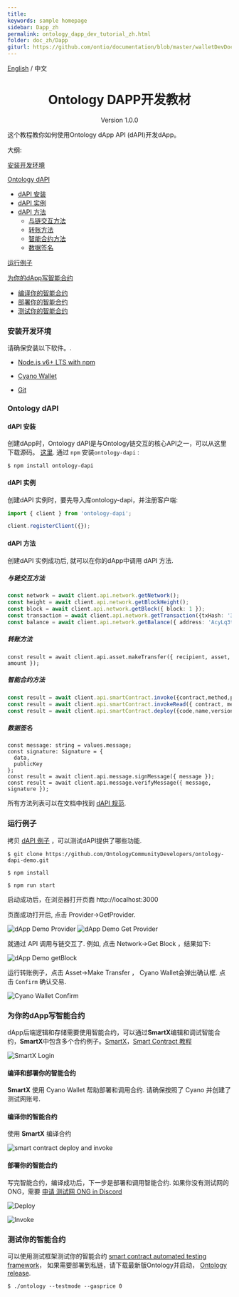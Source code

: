 ```yaml
---
title:
keywords: sample homepage
sidebar: Dapp_zh
permalink: ontology_dapp_dev_tutorial_zh.html
folder: doc_zh/Dapp
giturl: https://github.com/ontio/documentation/blob/master/walletDevDocs/ontology_dapp_dev_tutorial_zh.md
---
```


[English](./ontology_dapp_dev_tutorial_en.html) / 中文

<h1 align="center">Ontology DAPP开发教材</h1>
<p align="center" class="version">Version 1.0.0 </p>

这个教程教你如何使用Ontology dApp API (dAPI)开发dApp。

大纲:

[安装开发环境](#安装开发环境)

[Ontology dAPI](#ontology-dapi)
+ [dAPI 安装](#dapi-安装)
+ [dAPI 实例](#dapi-实例)
+ [dAPI 方法](#dapi-方法)
	+ [与链交互方法](#与链交互方法)
	+ [转账方法](#转账方法)
	+ [智能合约方法](#智能合约方法)
	+ [数据签名](#数据签名)

[运行例子](#运行例子)

[为你的dApp写智能合约](#为你的dApp写智能合约)
+ [编译你的智能合约](#编译你的智能合约)
+ [部署你的智能合约](#部署你的智能合约)
+ [测试你的智能合约](#测试你的智能合约)



### 安装开发环境

请确保安装以下软件。.

- [Node.js v6+ LTS with npm](https://nodejs.org/en/)

- [Cyano Wallet]( https://chrome.google.com/webstore/detail/ontology-web-wallet/dkdedlpgdmmkkfjabffeganieamfklkm)

- [Git](https://git-scm.com/)


### Ontology dAPI
#### dAPI 安装
创建dApp时，Ontology dAPI是与Ontology链交互的核心API之一，可以从这里下载源码。 [这里](https://github.com/ontio/ontology-dapi). 通过 ```npm``` 安装```ontology-dapi``` : 

```
$ npm install ontology-dapi
```

#### dAPI 实例

创建dAPI 实例时，要先导入库ontology-dapi，并注册客户端:

```typescript
import { client } from 'ontology-dapi';

client.registerClient({});
```

#### dAPI 方法
创建dAPI 实例成功后, 就可以在你的dApp中调用 dAPI 方法.
##### 与链交互方法
```typescript
const network = await client.api.network.getNetwork();
const height = await client.api.network.getBlockHeight();
const block = await client.api.network.getBlock({ block: 1 });
const transaction = await client.api.network.getTransaction({txHash: '314e24e5bb0bd88852b2f13e673e5dcdfd53bdab909de8b9812644d6871bc05f'});
const balance = await client.api.network.getBalance({ address: 'AcyLq3tokVpkMBMLALVMWRdVJ83TTgBUwU' });
```
##### 转账方法
```
const result = await client.api.asset.makeTransfer({ recipient, asset, amount });
```
##### 智能合约方法
```typescript
const result = await client.api.smartContract.invoke({contract,method,parameters,gasPrice,gasLimit,requireIdentity});
const result = await client.api.smartContract.invokeRead({ contract, method, parameters });
const result = await client.api.smartContract.deploy({code,name,version,author,email,description,needStorage,gasPrice,gasLimit});
```
##### 数据签名

```
const message: string = values.message;
const signature: Signature = {
  data,
  publicKey
};
const result = await client.api.message.signMessage({ message });
const result = await client.api.message.verifyMessage({ message, signature });
```

所有方法列表可以在文档中找到 [dAPI 规范](https://github.com/backslash47/OEPs/blob/oep-dapp-api/OEP-6/OEP-6.mediawiki). <br> 


### 运行例子

拷贝 [dAPI 例子](https://github.com/OntologyCommunityDevelopers/ontology-dapi-demo) ，可以测试dAPI提供了哪些功能.

```
$ git clone https://github.com/OntologyCommunityDevelopers/ontology-dapi-demo.git

$ npm install

$ npm run start
```

启动成功后，在浏览器打开页面 http://localhost:3000

页面成功打开后, 点击 Provider->GetProvider.

![dApp Demo Provider](./lib/images/dappdemofirstscreen.png)
![dApp Demo Get Provider](./lib/images/dappdemoregisterprovider.png)

就通过 API 调用与链交互了.  例如, 点击 Network->Get Block ，结果如下:

![dApp Demo getBlock](./lib/images/dappdemonetworkblock.png)

运行转账例子，点击 Asset->Make Transfer ， Cyano Wallet会弹出确认框. 点击 ```Confirm``` 确认交易.

![Cyano Wallet Confirm](./lib/images/demo.png)


### 为你的dApp写智能合约

dApp后端逻辑和存储需要使用智能合约，可以通过**SmartX**编辑和调试智能合约，**SmartX**中包含多个合约例子。[SmartX](http://smartx.ont.io/)，[Smart Contract 教程](https://github.com/ontio/documentation/tree/master/smart-contract-tutorial)

![SmartX Login](./lib/images/smartx.png)


#### 编译和部署你的智能合约

**SmartX** 使用 Cyano Wallet 帮助部署和调用合约. 请确保按照了 Cyano 并创建了测试网账号.

#### 编译你的智能合约

使用 **SmartX** 编译合约

![smart contract deploy and invoke](./lib/images/smartx-deploy.png)

#### 部署你的智能合约

写完智能合约，编译成功后，下一步是部署和调用智能合约.  如果你没有测试网的ONG，需要 [申请 测试网 ONG in Discord](https://discordapp.com/channels/400884201773334540/453499298097922068)

![Deploy](https://s1.ax1x.com/2018/09/03/PzhTCd.png)



![Invoke](https://s1.ax1x.com/2018/09/03/Pz5JO0.png) 

### 测试你的智能合约

可以使用测试框架测试你的智能合约 [smart contract automated testing framework](https://github.com/lucas7788/pythontest)， 如果需要部署到私链，请下载最新版Ontology并启动， [Ontology release](https://github.com/ontio/ontology/releases).
```
$ ./ontology --testmode --gasprice 0

```
